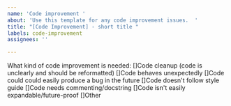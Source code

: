```yaml
---
name: 'Code improvement '
about: 'Use this template for any code improvement issues.  '
title: "[Code Improvement] - short title "
labels: code-improvement
assignees: ''

---
```


What kind of code improvement is needed:
[]Code cleanup (code is unclearly and should be reformatted) 
[]Code behaves unexpectedly 
[]Code could could easily produce a bug in the future
[]Code doesn't follow style guide
[]Code needs commenting/docstring
[]Code isn't easily expandable/future-proof
[]Other
